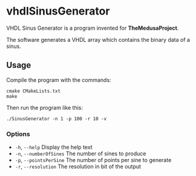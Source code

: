 vhdlSinusGenerator
==================

VHDL Sinus Generator is a program invented for __TheMedusaProject__.

The software generates a VHDL array which contains the binary data of a sinus.


Usage
-----

Compile the program with the commands:

    cmake CMakeLists.txt
    make


Then run the program like this:

    ./SinusGenerator -n 1 -p 100 -r 10 -v


### Options ###

* `-h`, `--help` Display the help text
* `-n`, `--numberOfSines` The number of sines to produce
* `-p`, `--pointsPerSine` The number of points per sine to generate
* `-r`, `--resolution` The resolution in bit of the output